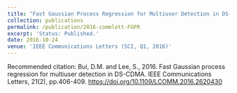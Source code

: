 ```yaml
---
title: "Fast Gaussian Process Regression for Multiuser Detection in DS-CDMA"
collection: publications
permalink: /publication/2016-commlett-FGPR
excerpt: 'Status: Published.'
date: 2016-10-24
venue: 'IEEE Communications Letters (SCI, Q1, 2016)'
---
```

Recommended citation: Bui, D.M. and Lee, S., 2016. Fast Gaussian process regression for multiuser detection in DS-CDMA. IEEE Communications Letters, 21(2), pp.406-409. https://doi.org/10.1109/LCOMM.2016.2620430
